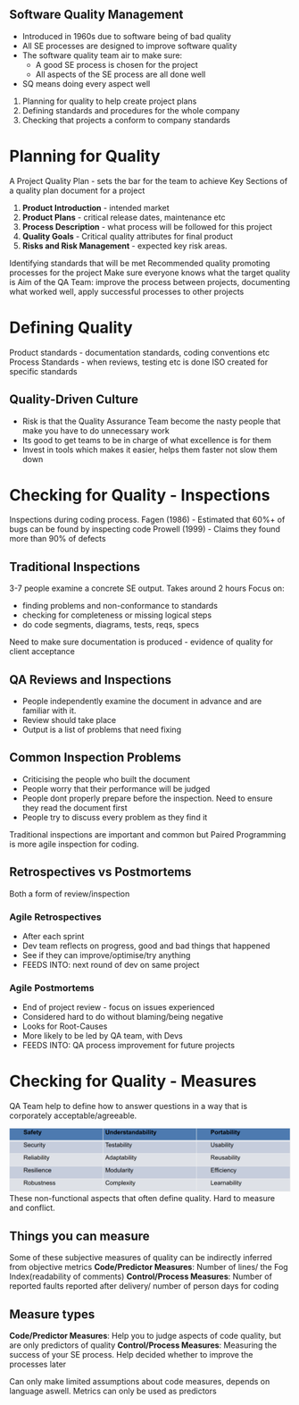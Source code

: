 ## Software Quality Management
- Introduced in 1960s due to software being of bad quality
- All SE processes are designed to improve software quality
- The software quality team air to make sure:
	- A good SE process is chosen for the project
	- All aspects of the SE process are all done well
- SQ means doing every aspect well

1. Planning for quality to help create project plans
2. Defining standards and procedures for the whole company
3. Checking that projects a conform to company standards

# Planning for Quality
A Project Quality Plan - sets the bar for the team to achieve
Key Sections of a quality plan document for a project
1. **Product Introduction** - intended market
2. **Product Plans** - critical release dates, maintenance etc
3. **Process Description** - what process will be followed for this project
4. **Quality Goals** - Critical quality attributes for final product
5. **Risks and Risk Management** - expected key risk areas.

Identifying standards that will be met
Recommended quality promoting processes for the project
Make sure everyone knows what the target quality is
Aim of the QA Team: improve the process between projects, documenting what worked well, apply successful processes to other projects

# Defining Quality
Product standards - documentation standards, coding conventions etc
Process Standards - when reviews, testing etc is done
ISO created for specific standards

## Quality-Driven Culture
- Risk is that the Quality Assurance Team become the nasty people that make you have to do unnecessary work
- Its good to get teams to be in charge of what excellence is for them
- Invest in tools which makes it easier, helps them faster not slow them down

# Checking for Quality - Inspections
Inspections during coding process.
Fagen (1986) - Estimated that 60%+ of bugs can be found by inspecting code
Prowell (1999) - Claims they found more than 90% of defects

## Traditional Inspections
3-7 people examine a concrete SE output. Takes around 2 hours
Focus on:
- finding problems and non-conformance to standards
- checking for completeness or missing logical steps
- do code segments, diagrams, tests, reqs, specs

Need to make sure documentation is produced - evidence of quality for client acceptance

## QA Reviews and Inspections
- People independently examine the document in advance and are familiar with it. 
- Review should take place
- Output is a list of problems that need fixing

## Common Inspection Problems
- Criticising the people who built the document
- People worry that their performance will be judged
- People dont properly prepare before the inspection. Need to ensure they read the document first
- People try to discuss every problem as they find it

Traditional inspections are important and common but Paired Programming is more agile inspection for coding.

## Retrospectives vs Postmortems
Both a form of review/inspection
### Agile Retrospectives
- After each sprint
- Dev team reflects on progress, good and bad things that happened
- See if they can improve/optimise/try anything
- FEEDS INTO: next round of dev on same project

### Agile Postmortems
- End of project review - focus on issues experienced
- Considered hard to do without blaming/being negative
- Looks for Root-Causes
- More likely to be led by QA team, with Devs
- FEEDS INTO: QA process improvement for future projects

# Checking for Quality - Measures
QA Team help to define how to answer questions in a way that is corporately acceptable/agreeable.

![7344834cb958baf4be4b0d0abdafac85.png](../_resources/7344834cb958baf4be4b0d0abdafac85.png)
These non-functional aspects that often define quality. Hard to measure and conflict.

## Things you can measure
Some of these subjective measures of quality can be indirectly inferred from objective metrics
**Code/Predictor Measures**: Number of lines/ the Fog Index(readability of comments)
**Control/Process Measures**: Number of reported faults reported after delivery/ number of person days for coding

## Measure types
**Code/Predictor Measures**: Help you to judge aspects of code quality, but are only predictors of quality
**Control/Process Measures**: Measuring the success of your SE process. Help decided whether to improve the processes later

Can only make limited assumptions about code measures, depends on language aswell. Metrics can only be used as predictors

